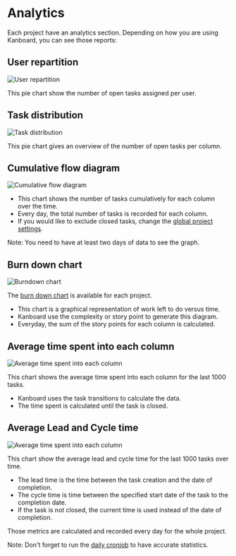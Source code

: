 Analytics
=========

Each project have an analytics section. Depending on how you are using Kanboard, you can see those reports:

User repartition
----------------

![User repartition](https://kanboard.net/screenshots/documentation/user-repartition.png)

This pie chart show the number of open tasks assigned per user.

Task distribution
-----------------

![Task distribution](https://kanboard.net/screenshots/documentation/task-distribution.png)

This pie chart gives an overview of the number of open tasks per column.

Cumulative flow diagram
-----------------------

![Cumulative flow diagram](https://kanboard.net/screenshots/documentation/cfd.png)

- This chart shows the number of tasks cumulatively for each column over the time.
- Every day, the total number of tasks is recorded for each column.
- If you would like to exclude closed tasks, change the [global project settings](project-configuration.markdown).

Note: You need to have at least two days of data to see the graph.

Burn down chart
---------------

![Burndown chart](https://kanboard.net/screenshots/documentation/burndown-chart.png)

The [burn down chart](http://en.wikipedia.org/wiki/Burn_down_chart) is available for each project.

- This chart is a graphical representation of work left to do versus time.
- Kanboard use the complexity or story point to generate this diagram.
- Everyday, the sum of the story points for each column is calculated.

Average time spent into each column
-----------------------------------

![Average time spent into each column](https://kanboard.net/screenshots/documentation/average-time-spent-into-each-column.png)

This chart shows the average time spent into each column for the last 1000 tasks.

- Kanboard uses the task transitions to calculate the data.
- The time spent is calculated until the task is closed.

Average Lead and Cycle time
---------------------------

![Average time spent into each column](https://kanboard.net/screenshots/documentation/average-lead-cycle-time.png)

This chart show the average lead and cycle time for the last 1000 tasks over time.

- The lead time is the time between the task creation and the date of completion.
- The cycle time is time between the specified start date of the task to the completion date.
- If the task is not closed, the current time is used instead of the date of completion.

Those metrics are calculated and recorded every day for the whole project.

Note: Don't forget to run the [daily cronjob](cronjob.markdown) to have accurate statistics.
